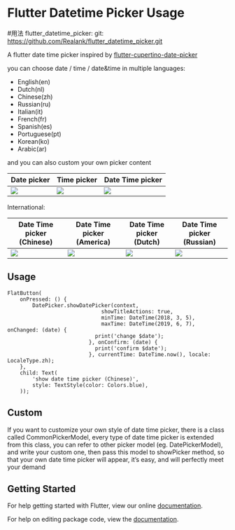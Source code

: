 # Flutter Datetime Picker Usage
#用法
  flutter_datetime_picker:
    git: https://github.com/Realank/flutter_datetime_picker.git

A flutter date time picker inspired by [flutter-cupertino-date-picker](https://github.com/wuzhendev/flutter-cupertino-date-picker)

you can choose date / time / date&time in multiple languages:

- English(en)
- Dutch(nl)
- Chinese(zh)
- Russian(ru)
- Italian(it)
- French(fr)
- Spanish(es)
- Portuguese(pt)
- Korean(ko)
- Arabic(ar)

and you can also custom your own picker content


|Date picker|Time picker|Date Time picker|
| ------- | ------- |------- |
|![]( screen_date.png) |![]( screen_time.png) |![]( screen_datetime_chinese.png) |

International:

| Date Time picker (Chinese) | Date Time picker (America) | Date Time picker (Dutch) | Date Time picker (Russian) |
| ------- | ------- | ------- | ------- |
|![]( screen_datetime_chinese.png)|![]( screen_datetime_english.png)|![]( screen_datetime_dutch.png)|![]( screen_datetime_russian.png)|

## Usage
```
FlatButton(
    onPressed: () {
        DatePicker.showDatePicker(context,
                              showTitleActions: true,
                              minTime: DateTime(2018, 3, 5),
                              maxTime: DateTime(2019, 6, 7), onChanged: (date) {
                            print('change $date');
                          }, onConfirm: (date) {
                            print('confirm $date');
                          }, currentTime: DateTime.now(), locale: LocaleType.zh);
    },
    child: Text(
        'show date time picker (Chinese)',
        style: TextStyle(color: Colors.blue),
    ));
```

## Custom
If you want to customize your own style of date time picker, there is a class called CommonPickerModel, every type of date time picker is extended from this class, you can refer to other picker model (eg. DatePickerModel), and write your custom one, then pass this model to showPicker method, so that your own date time picker will appear, it’s easy, and will perfectly meet your demand
## Getting Started

For help getting started with Flutter, view our online [documentation](https://flutter.io/).

For help on editing package code, view the [documentation](https://flutter.io/developing-packages/).
